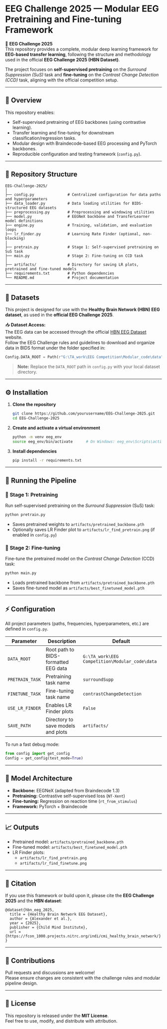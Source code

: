 # EEG Challenge 2025 — Modular EEG Pretraining and Fine-tuning Framework

🚀 **EEG Challenge 2025**  
This repository provides a complete, modular deep learning framework for **EEG-based transfer learning**, following the structure and methodology used in the official **EEG Challenge 2025 (HBN Dataset)**.  

The project focuses on **self-supervised pretraining** on the *Surround Suppression (SuS)* task and **fine-tuning** on the *Contrast Change Detection (CCD)* task, aligning with the official competition setup.

---

## 🧠 Overview

This repository enables:
- Self-supervised pretraining of EEG backbones (using contrastive learning).
- Transfer learning and fine-tuning for downstream classification/regression tasks.
- Modular design with Braindecode-based EEG processing and PyTorch backbones.
- Reproducible configuration and testing framework (`config.py`).

---

## 📂 Repository Structure

```
EEG-Challenge-2025/
│
├── config.py               # Centralized configuration for data paths and hyperparameters
├── data_loader.py          # Data loading utilities for BIDS-structured EEG datasets
├── preprocessing.py        # Preprocessing and windowing utilities
├── model.py                # EEGNeX backbone and TransferLearner model definitions
├── engine.py               # Training, validation, and evaluation loops
├── lr_finder.py            # Learning Rate Finder (optional, non-blocking)
│
├── pretrain.py             # Stage 1: Self-supervised pretraining on SuS task
├── main.py                 # Stage 2: Fine-tuning on CCD task
│
├── artifacts/              # Directory for saving LR plots, pretrained and fine-tuned models
├── requirements.txt        # Python dependencies
└── README.md               # Project documentation
```

---

## 🧩 Datasets

This project is designed for use with the **Healthy Brain Network (HBN) EEG dataset**, as used in the **official EEG Challenge 2025**.

📥 **Dataset Access:**  
The EEG data can be accessed through the official [HBN EEG Dataset](https://fcon_1000.projects.nitrc.org/indi/cmi_healthy_brain_network/) website.  
Follow the EEG Challenge rules and guidelines to download and organize data in BIDS format under the folder specified in:
```python
Config.DATA_ROOT = Path(r"G:\TA_work\EEG Competition\Modular_code\data")
```

> **Note:** Replace the `DATA_ROOT` path in `config.py` with your local dataset directory.

---

## ⚙️ Installation

1. **Clone the repository**
   ```bash
   git clone https://github.com/yourusername/EEG-Challenge-2025.git
   cd EEG-Challenge-2025
   ```

2. **Create and activate a virtual environment**
   ```bash
   python -m venv eeg_env
   source eeg_env/bin/activate      # On Windows: eeg_env\Scripts\activate
   ```

3. **Install dependencies**
   ```bash
   pip install -r requirements.txt
   ```

---

## 🧪 Running the Pipeline

### 🏁 **Stage 1: Pretraining**
Run self-supervised pretraining on the *Surround Suppression* (SuS) task:
```bash
python pretrain.py
```
- Saves pretrained weights to `artifacts/pretrained_backbone.pth`
- Optionally saves LR Finder plot to `artifacts/lr_find_pretrain.png` (if enabled in `config.py`)

### 🔁 **Stage 2: Fine-tuning**
Fine-tune the pretrained model on the *Contrast Change Detection* (CCD) task:
```bash
python main.py
```
- Loads pretrained backbone from `artifacts/pretrained_backbone.pth`
- Saves fine-tuned model as `artifacts/best_finetuned_model.pth`

---

## ⚡ Configuration

All project parameters (paths, frequencies, hyperparameters, etc.) are defined in `config.py`.

| Parameter | Description | Default |
|------------|--------------|----------|
| `DATA_ROOT` | Root path to BIDS-formatted EEG data | `G:\TA_work\EEG Competition\Modular_code\data` |
| `PRETRAIN_TASK` | Pretraining task name | `surroundSupp` |
| `FINETUNE_TASK` | Fine-tuning task name | `contrastChangeDetection` |
| `USE_LR_FINDER` | Enables LR Finder plots | `False` |
| `SAVE_PATH` | Directory to save models and plots | `artifacts/` |

To run a fast debug mode:
```python
from config import get_config
Config = get_config(test_mode=True)
```

---

## 🧠 Model Architecture

- **Backbone:** EEGNeX (adapted from Braindecode 1.3)
- **Pretraining:** Contrastive self-supervised loss (`NT-Xent`)
- **Fine-tuning:** Regression on reaction time (`rt_from_stimulus`)
- **Framework:** PyTorch + Braindecode

---

## 📈 Outputs

- Pretrained model: `artifacts/pretrained_backbone.pth`
- Fine-tuned model: `artifacts/best_finetuned_model.pth`
- LR Finder plots:  
  - `artifacts/lr_find_pretrain.png`  
  - `artifacts/lr_find_finetune.png`

---

## 🗾 Citation

If you use this framework or build upon it, please cite the **EEG Challenge 2025** and the **HBN dataset**:

```
@dataset{hbn_eeg_2025,
  title = {Healthy Brain Network EEG Dataset},
  author = {Alexander et al.},
  year = {2025},
  publisher = {Child Mind Institute},
  url = {https://fcon_1000.projects.nitrc.org/indi/cmi_healthy_brain_network/}
}
```

---

## 🤝 Contributions

Pull requests and discussions are welcome!  
Please ensure changes are consistent with the challenge rules and modular pipeline design.

---

## 📄 License

This repository is released under the **MIT License**.  
Feel free to use, modify, and distribute with attribution.



